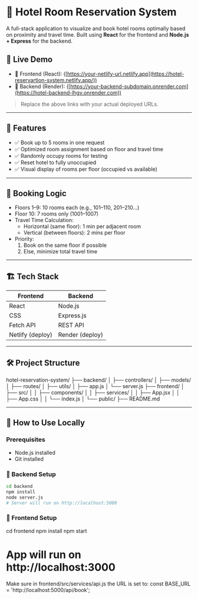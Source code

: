 # 🏨 Hotel Room Reservation System

A full-stack application to visualize and book hotel rooms optimally based on proximity and travel time. Built using **React** for the frontend and **Node.js + Express** for the backend.

## 🚀 Live Demo

- 🔗 Frontend (React): ([https://your-netlify-url.netlify.app](https://hotel-reservartion-system.netlify.app/))
- 🔗 Backend (Render): ([https://your-backend-subdomain.onrender.com](https://hotel-backend-lhgv.onrender.com))

> Replace the above links with your actual deployed URLs.

---

## 📌 Features

- ✅ Book up to 5 rooms in one request
- ✅ Optimized room assignment based on floor and travel time
- ✅ Randomly occupy rooms for testing
- ✅ Reset hotel to fully unoccupied
- ✅ Visual display of rooms per floor (occupied vs available)

---

## 🧠 Booking Logic

- Floors 1–9: 10 rooms each (e.g., 101–110, 201–210...)
- Floor 10: 7 rooms only (1001–1007)
- Travel Time Calculation:
  - Horizontal (same floor): 1 min per adjacent room
  - Vertical (between floors): 2 mins per floor
- Priority:
  1. Book on the same floor if possible
  2. Else, minimize total travel time

---

## 🏗️ Tech Stack

| Frontend          | Backend           |
|-------------------|-------------------|
| React             | Node.js           |
| CSS               | Express.js        |
| Fetch API         | REST API          |
| Netlify (deploy)  | Render (deploy)   |

---

## 🛠️ Project Structure

hotel-reservation-system/
├── backend/
│ ├── controllers/
│ ├── models/
│ ├── routes/
│ ├── utils/
│ ├── app.js
│ └── server.js
├── frontend/
│ ├── src/
│ │ ├── components/
│ │ ├── services/
│ │ ├── App.jsx
│ │ ├── App.css
│ │ └── index.js
│ └── public/
├── README.md



---

## 🧪 How to Use Locally

### Prerequisites

- Node.js installed
- Git installed

### 🔧 Backend Setup

```bash
cd backend
npm install
node server.js
# Server will run on http://localhost:5000

```
### 🔧 Frontend Setup

cd frontend
npm install
npm start
# App will run on http://localhost:3000

Make sure in frontend/src/services/api.js the URL is set to:
const BASE_URL = 'http://localhost:5000/api/book';
